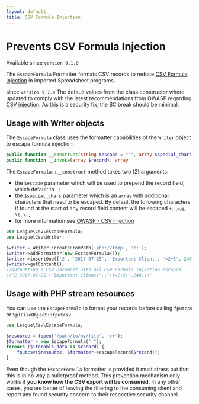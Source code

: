 ```yaml
---
layout: default
title: CSV Formula Injection
---
```


# Prevents CSV Formula Injection

<p class="message-notice">Available since <code>version 9.1.0</code></p>

The `EscapeFormula` Formatter formats CSV records to reduce [CSV Formula Injection](http://georgemauer.net/2017/10/07/csv-injection.html) in imported Spreadsheet programs.

<p class="message-warning">since <code>version 9.7.4</code> The default values from the class constructor where updated to comply with the latest recommendations from OWASP regarding <a href="https://owasp.org/www-community/attacks/CSV_Injection" target="_blank">CSV injection</a>.  
As this is a security fix, the BC break should be minimal.</p>

## Usage with Writer objects

The `EscapeFormula` class uses the formatter capabilities of the `Writer` object to escape formula injection.

```php
public function __construct(string $escape = "'", array $special_chars = [])
public function __invoke(array $record): array
```

The `EscapeFormula::__construct` method takes two (2) arguments:

- the `$escape` parameter which will be used to prepend the record field, which default to `'`;
- the `$special_chars` parameter which is an `array` with additional characters that need to be escaped. By default the following characters if found at the start of any record field content will be escaped `+`,`-`,`=`,`@`, `\t`, `\r`;
- for more information see [OWASP - CSV Injection](https://owasp.org/www-community/attacks/CSV_Injection)

```php
use League\Csv\EscapeFormula;
use League\Csv\Writer;

$writer = Writer::createFromPath('php://temp', 'r+');
$writer->addFormatter(new EscapeFormula());
$writer->insertOne(['2', '2017-07-25', 'Important Client', '=2+5', 240, null]);
$writer->getContent();
//outputting a CSV Document with all CSV Formula Injection escaped
//"2,2017-07-25,\"Important Client\",\"\t=2+5\",240,\n"
```

## Usage with PHP stream resources

You can use the `EscapeFormula` to format your records before calling `fputcsv` or `SplFileObject::fputcsv`.

```php
use League\Csv\EscapeFormula;

$resource = fopen('/path/to/my/file', 'r+');
$formatter = new EscapeFormula("`");
foreach ($iterable_data as $record) {
    fputcsv($resource, $formatter->escapeRecord($record));
}
```

<p class="message-warning">Even though the <code>EscapeFormula</code> formatter is provided it must stress out that
this is in no way a bulletproof method. This prevention mechanism only works if <strong>you know how the CSV export
will be consumed</strong>. In any other cases, you are better of leaving the filtering to the consuming client and
report any found security concern to their respective security channel.</p>
